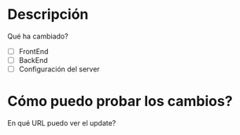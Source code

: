 # Descripción
Qué ha cambiado?

- [ ] FrontEnd
- [ ] BackEnd
- [ ] Configuración del server

# Cómo puedo probar los cambios?
En qué URL puedo ver el update?
